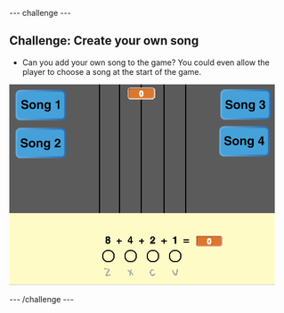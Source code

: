 --- challenge ---

## Challenge: Create your own song

+ Can you add your own song to the game? You could even allow the player to choose a song at the start of the game.

![Choosing a song](images/song-choice.png)

--- /challenge ---
